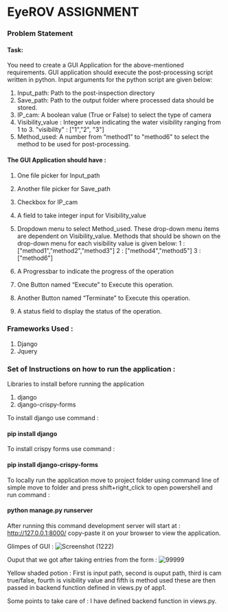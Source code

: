 # EyeROV ASSIGNMENT

### Problem Statement
#### Task:
You need to create a GUI Application for the above-mentioned requirements. GUI
application should execute the post-processing script written in python. Input arguments
for the python script are given below:
1. Input_path: Path to the post-inspection directory
2. Save_path: Path to the output folder where processed data should be stored.
3. IP_cam: A boolean value (True or False) to select the type of camera
4. Visibility_value : Integer value indicating the water visibility ranging from 1 to 3.
"visibility" : ["1","2", "3"]
5. Method_used: A number from “method1” to "method6" to select the method to
be used for post-processing.

#### The GUI Application should have :
1. One file picker for Input_path
2. Another file picker for Save_path
3. Checkbox for IP_cam
4. A field to take integer input for Visibility_value
5. Dropdown menu to select Method_used. These drop-down menu items are
dependent on Visibility_value. Methods that should be shown on the drop-down
menu for each visibility value is given below:
1 : ["method1","method2","method3"]
2 : ["method4","method5"]
3 : ["method6"]

6. A Progressbar to indicate the progress of the operation
7. One Button named “Execute” to Execute this operation.
8. Another Button named “Terminate” to Execute this operation.
9. A status field to display the status of the operation.

### Frameworks Used :
1) Django
2) Jquery

### Set of Instructions on how to run the application :
Libraries to install before running the application
1) django
2) django-crispy-forms

To install django use command :
#### pip install django

To install crispy forms use command :
#### pip install django-crispy-forms

To locally run the application move to project folder using command line of simple move to folder and press shift+right_click to open powershell and run command :
#### python manage.py runserver

After running this command development server will start at : http://127.0.0.1:8000/ 
copy-paste it on your browser to view the application.

Glimpes of GUI : 
![Screenshot (1222)](https://user-images.githubusercontent.com/42700950/85283041-52835480-b4aa-11ea-99d8-483da3d50180.png)

Ouput that we got after taking entries from the form :
![99999](https://user-images.githubusercontent.com/42700950/85283719-72674800-b4ab-11ea-9c7e-a90861b641c3.PNG)

Yellow shaded potion : First is input path, second is ouput path, third is cam true/false, fourth is visibility value and fifth is method used these are then passed in
backend function defined in views.py of app1.

Some points to take care of :
I have defined backend function in views.py.
